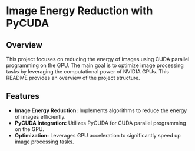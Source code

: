 # Image Energy Reduction with PyCUDA

## Overview

This project focuses on reducing the energy of images using CUDA parallel programming on the GPU. The main goal is to optimize image processing tasks by leveraging the computational power of NVIDIA GPUs. This README provides an overview of the project structure.

## Features

- **Image Energy Reduction:** Implements algorithms to reduce the energy of images efficiently.
- **PyCUDA Integration:** Utilizes PyCUDA for CUDA parallel programming on the GPU.
- **Optimization:** Leverages GPU acceleration to significantly speed up image processing tasks.
